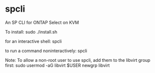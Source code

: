 # spcli
An SP CLI for ONTAP Select on KVM

To install:
  sudo ./install.sh 

for an interactive shell:
  spcli

to run a command noninteractively:
  spcli <command>

Note:
To allow a non-root user to use spcli, add them to the libvirt group first:
  sudo usermod -aG libvirt $USER
  newgrp libvirt

